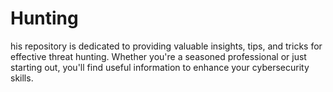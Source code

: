 # Hunting
his repository is dedicated to providing valuable insights, tips, and tricks for effective threat hunting. Whether you're a seasoned professional or just starting out, you'll find useful information to enhance your cybersecurity skills.
